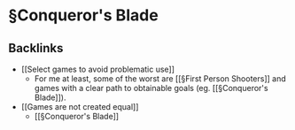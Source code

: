 # §Conqueror's Blade

## Backlinks
* [[Select games to avoid problematic use]]
	* For me at least, some of the worst are [[§First Person Shooters]] and games with a clear path to obtainable goals (eg. [[§Conqueror's Blade]]).
* [[Games are not created equal]]
	* [[§Conqueror's Blade]]

<!-- {BearID:D04CB106-6B1E-4983-9840-6C01779591B0-662-000001EA18512DA8} -->
